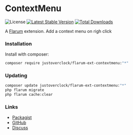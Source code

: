 # ContextMenu

![License](https://img.shields.io/badge/license-MIT-blue.svg) [![Latest Stable Version](https://img.shields.io/packagist/v/justoverclock/flarum-ext-contextmenu.svg)](https://packagist.org/packages/justoverclock/flarum-ext-contextmenu) [![Total Downloads](https://img.shields.io/packagist/dt/justoverclock/flarum-ext-contextmenu.svg)](https://packagist.org/packages/justoverclock/flarum-ext-contextmenu)

A [Flarum](http://flarum.org) extension. Add a context menu on righ click

### Installation

Install with composer:

```sh
composer require justoverclock/flarum-ext-contextmenu:"*"
```

### Updating

```sh
composer update justoverclock/flarum-ext-contextmenu:"*"
php flarum migrate
php flarum cache:clear
```

### Links

- [Packagist](https://packagist.org/packages/justoverclock/flarum-ext-contextmenu)
- [GitHub](https://github.com/justoverclock/flarum-ext-contextmenu)
- [Discuss](https://discuss.flarum.org/d/PUT_DISCUSS_SLUG_HERE)
